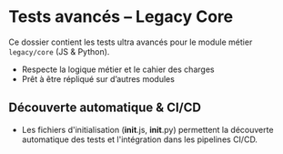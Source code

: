 # Tests avancés – Legacy Core

Ce dossier contient les tests ultra avancés pour le module métier `legacy/core` (JS & Python).

- Respecte la logique métier et le cahier des charges
- Prêt à être répliqué sur d’autres modules

## Découverte automatique & CI/CD
- Les fichiers d'initialisation (__init__.js, __init__.py) permettent la découverte automatique des tests et l'intégration dans les pipelines CI/CD.
